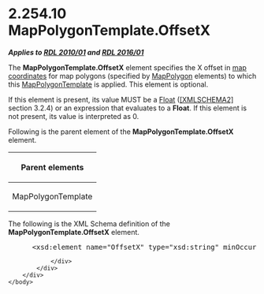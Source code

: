 <html dir="LTR" xmlns:mshelp="http://msdn.microsoft.com/mshelp" xmlns:ddue="http://ddue.schemas.microsoft.com/authoring/2003/5" xmlns:xlink="http://www.w3.org/1999/xlink" xmlns:tool="http://www.microsoft.com/tooltip">
    <head>
        <meta http-equiv="Content-Type" content="text/html; CHARSET=utf-8"></meta>
        <meta name="save" content="history"></meta>
        <title>2.254.10 MapPolygonTemplate.OffsetX</title>
        <xml>
            <mshelp:toctitle title="2.254.10 MapPolygonTemplate.OffsetX"></mshelp:toctitle>
            <mshelp:rltitle title="[MS-RDL]: MapPolygonTemplate.OffsetX"></mshelp:rltitle>
            <mshelp:keyword index="A" term="9e4e210b-3677-4ef5-8317-92cf49234ec6"></mshelp:keyword>
            <mshelp:attr name="DCSext.ContentType" value="open specification"></mshelp:attr>
            <mshelp:attr name="AssetID" value="9e4e210b-3677-4ef5-8317-92cf49234ec6"></mshelp:attr>
            <mshelp:attr name="TopicType" value="kbRef"></mshelp:attr>
            <mshelp:attr name="DCSext.Title" value="[MS-RDL]: MapPolygonTemplate.OffsetX" />
        </xml>
    </head>
    <body>
        <div id="header">
            <h1 class="heading">2.254.10 MapPolygonTemplate.OffsetX</h1>
        </div>
        <div id="mainSection">
            <div id="mainBody">
                <div id="allHistory" class="saveHistory"></div>
                <div id="sectionSection0" class="section" name="collapseableSection">
                    

<p><b><i>Applies to </i></b><a href="3428e690-a348-4ec7-8a6a-8efb42d2cdee.html"><b><i>RDL 2010/01</i></b></a><b><i>
and </i></b><a href="52ce3983-2bfc-4e72-9359-42aaf5fe4509.html"><b><i>RDL 2016/01</i></b></a></p>

<p>The <b>MapPolygonTemplate.OffsetX</b> element specifies the
X offset in <a href="b2482b3f-74ab-4ca8-a9e5-c07955011743.html#gt_0eca4039-3d5f-4fef-9ced-90ebd4d2bb22">map coordinates</a>
for map polygons (specified by <a href="3ee27e43-26a2-4f27-9a31-d97e374d8633.html">MapPolygon</a> elements) to
which this <a href="1b048418-d7ff-4c51-b08e-30ab8d5a63c5.html">MapPolygonTemplate</a>
is applied. This element is optional. </p>

<p>If this element is present, its value MUST be a <a href="c7d0946f-992e-4abc-a304-09b53e030692.html">Float</a> (<a href="https://go.microsoft.com/fwlink/?LinkId=90610">[XMLSCHEMA2]</a> section
3.2.4) or an expression that evaluates to a <b>Float</b>. If this element is
not present, its value is interpreted as 0.</p>

<p>Following is the parent element of the <b>MapPolygonTemplate.OffsetX</b>
element.</p>

<table>
 <thead>
  <tr>
   <th>
   <p>Parent elements</p>
   </th>
  </tr>
 </thead>
 <tr>
  <td>
  <p>MapPolygonTemplate</p>
  </td>
 </tr>
</table>

<p>The following is the XML Schema definition of the <b>MapPolygonTemplate.OffsetX</b>
element.</p>

<dl>
<dd>
<div><pre> &lt;xsd:element name=&quot;OffsetX&quot; type=&quot;xsd:string&quot; minOccurs=&quot;0&quot; /&gt;
</pre></div>
</dd></dl>


                </div>
            </div>
        </div>
    </body>
</html>